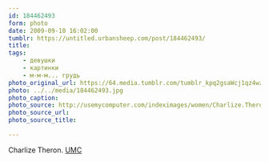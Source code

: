 ```yaml
---
id: 184462493
form: photo
date: 2009-09-10 16:02:00
tumblr: https://untitled.urbansheep.com/post/184462493/
title:
tags:
    - девушки
    - картинки
    - м-м-м... грудь
photo_original_url: https://64.media.tumblr.com/tumblr_kpq2gsaWcj1qz4wzio1_1280.jpg
photo: ../../media/184462493.jpg
photo_caption:
photo_source: http://usemycomputer.com/indeximages/women/Charlize.Theron/index-5.html
photo_source_url:
photo_source_title:

---
```


<p>Charlize Theron. <a href="http://usemycomputer.com/indeximages/women/Charlize.Theron/index-5.html">UMC</a></p>
